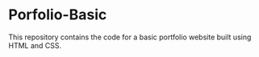 # Porfolio-Basic
This repository contains the code for a basic portfolio website built using HTML and CSS.
